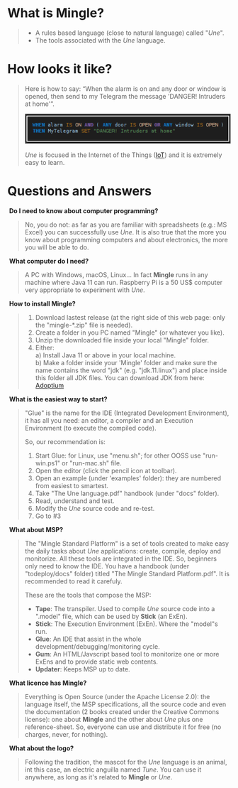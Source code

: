 # What is Mingle?

> * A rules based language (close to natural language) called "_Une_".
> * The tools associated with the _Une_ language.


# How looks it like?

> Here is how to say:
> “When the alarm is on and any door or window is opened, then send to my Telegram the message 'DANGER! Intruders at home'”.
>
> ![Une language basic example](une-1st-example.png)
>
> _Une_ is focused in the Internet of the Things ([IoT](https://en.wikipedia.org/wiki/Internet_of_things)) and it is extremely easy to learn.


# Questions and Answers

 **Do I need to know about computer programming?**

> No, you do not: as far as you are familiar with spreadsheets (e.g.: MS Excel) you can successfully use _Une_.
> It is also true that the more you know about programming computers and about electronics, the more you will be able to do.

 **What computer do I need?**

> A PC with Windows, macOS, Linux... In fact **Mingle** runs in any machine where Java 11 can run.
> Raspberry Pi is a 50 US$ computer very appropriate to experiment with _Une_.

 **How to install Mingle?**

> 1. Download lastest release (at the right side of this web page: only the "mingle-*.zip" file is needed).
> 2. Create a folder in you PC named "Mingle" (or whatever you like).
> 3. Unzip the downloaded file inside your local "Mingle" folder.
> 4. Either:<br>
>    a) Install Java 11 or above in your local machine.<br>
>    b) Make a folder inside your 'Mingle' folder and make sure the name contains the word "jdk" (e.g. "jdk.11.linux") and place inside this folder all JDK files. You can download JDK from here: [Adoptium](https://adoptium.net)


 **What is the easiest way to start?**

> "Glue" is the name for the IDE (Integrated Development Environment), it has all you need: an editor, a compiler and an Execution Environment (to execute the compiled code).
>
> So, our recommendation is:
> 1.  Start Glue: for Linux, use "menu.sh"; for other OOSS use "run-win.ps1" or "run-mac.sh" file.
> 2.  Open the editor (click the pencil icon at toolbar).
> 3.  Open an example (under 'examples' folder): they are numbered from easiest to smartest.
> 4.  Take "The Une language.pdf" handbook (under "docs" folder).
> 5.  Read, understand and test.
> 6.  Modify the _Une_ source code and re-test.
> 7.  Go to #3

 **What about MSP?**

> The "Mingle Standard Platform" is a set of tools created to make easy the daily tasks about _Une_ applications: create, compile, deploy and monitorize. All these tools are integrated in the IDE. So, beginners only need to know the IDE.
> You have a handbook (under "todeploy/docs" folder) titled "The Mingle Standard Platform.pdf". It is recommended to read it carefuly.
>
> These are the tools that compose the MSP:
>
> * **Tape**: The transpiler. Used to compile _Une_ source code into a ".model" file, which can be used by **Stick** (an ExEn).
> * **Stick**: The Execution Environment (ExEn). Where the "model"s run.
> * **Glue**: An IDE that assist in the whole development/debugging/monitoring cycle.
> * **Gum**: An HTML/Javscript based tool to monitorize one or more ExEns and to provide static web contents.
> * **Updater**: Keeps MSP up to date.

 **What licence has Mingle?**

> Everything is Open Source (under the Apache License 2.0): the language itself, the MSP specifications, all the source code and even the documentation (2 books created under the Creative Commons license): one about **Mingle** and the other about _Une_ plus one reference-sheet. So, everyone can use and distribute it for free (no charges, never, for nothing).

 **What about the logo?**

> Following the tradition, the mascot for the _Une_ language is an animal, int this case, an electric anguilla named _Tune_. You can use it anywhere, as long as it's related to **Mingle** or _Une_.